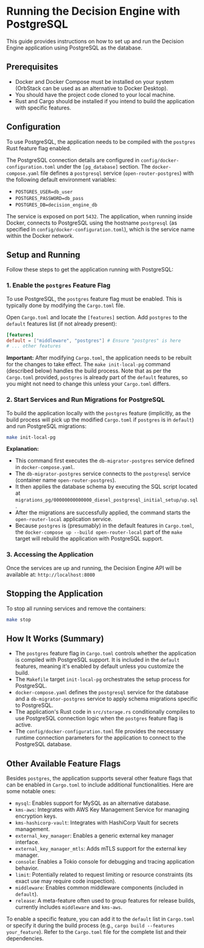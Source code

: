 # Running the Decision Engine with PostgreSQL

This guide provides instructions on how to set up and run the Decision Engine application using PostgreSQL as the database.

## Prerequisites

*   Docker and Docker Compose must be installed on your system (OrbStack can be used as an alternative to Docker Desktop).
*   You should have the project code cloned to your local machine.
*   Rust and Cargo should be installed if you intend to build the application with specific features.

## Configuration

To use PostgreSQL, the application needs to be compiled with the `postgres` Rust feature flag enabled.

The PostgreSQL connection details are configured in `config/docker-configuration.toml` under the `[pg_database]` section. The `docker-compose.yaml` file defines a `postgresql` service (`open-router-postgres`) with the following default environment variables:
*   `POSTGRES_USER=db_user`
*   `POSTGRES_PASSWORD=db_pass`
*   `POSTGRES_DB=decision_engine_db`

The service is exposed on port `5432`. The application, when running inside Docker, connects to PostgreSQL using the hostname `postgresql` (as specified in `config/docker-configuration.toml`), which is the service name within the Docker network.

## Setup and Running

Follow these steps to get the application running with PostgreSQL:

### 1. Enable the `postgres` Feature Flag

To use PostgreSQL, the `postgres` feature flag must be enabled. This is typically done by modifying the `Cargo.toml` file.

Open `Cargo.toml` and locate the `[features]` section. Add `postgres` to the `default` features list (if not already present):

```toml
[features]
default = ["middleware", "postgres"] # Ensure "postgres" is here
# ... other features
```

**Important:** After modifying `Cargo.toml`, the application needs to be rebuilt for the changes to take effect. The `make init-local-pg` command (described below) handles the build process. Note that as per the `Cargo.toml` provided, `postgres` is already part of the `default` features, so you might not need to change this unless your `Cargo.toml` differs.

### 2. Start Services and Run Migrations for PostgreSQL

To build the application locally with the `postgres` feature (implicitly, as the build process will pick up the modified `Cargo.toml` if `postgres` is in `default`) and run PostgreSQL migrations:
```bash
make init-local-pg
```

**Explanation:**
*   This command first executes the `db-migrator-postgres` service defined in `docker-compose.yaml`.
*   The `db-migrator-postgres` service connects to the `postgresql` service (container name `open-router-postgres`).
*   It then applies the database schema by executing the SQL script located at `migrations_pg/00000000000000_diesel_postgresql_initial_setup/up.sql`.
*   After the migrations are successfully applied, the command starts the `open-router-local` application service.
*   Because `postgres` is (presumably) in the default features in `Cargo.toml`, the `docker-compose up --build open-router-local` part of the `make` target will rebuild the application with PostgreSQL support.

### 3. Accessing the Application

Once the services are up and running, the Decision Engine API will be available at:
`http://localhost:8080`

## Stopping the Application

To stop all running services and remove the containers:
```bash
make stop
```

## How It Works (Summary)

*   The `postgres` feature flag in `Cargo.toml` controls whether the application is compiled with PostgreSQL support. It is included in the `default` features, meaning it's enabled by default unless you customize the build.
*   The `Makefile` target `init-local-pg` orchestrates the setup process for PostgreSQL.
*   `docker-compose.yaml` defines the `postgresql` service for the database and a `db-migrator-postgres` service to apply schema migrations specific to PostgreSQL.
*   The application's Rust code in `src/storage.rs` conditionally compiles to use PostgreSQL connection logic when the `postgres` feature flag is active.
*   The `config/docker-configuration.toml` file provides the necessary runtime connection parameters for the application to connect to the PostgreSQL database.

## Other Available Feature Flags

Besides `postgres`, the application supports several other feature flags that can be enabled in `Cargo.toml` to include additional functionalities. Here are some notable ones:

*   `mysql`: Enables support for MySQL as an alternative database.
*   `kms-aws`: Integrates with AWS Key Management Service for managing encryption keys.
*   `kms-hashicorp-vault`: Integrates with HashiCorp Vault for secrets management.
*   `external_key_manager`: Enables a generic external key manager interface.
*   `external_key_manager_mtls`: Adds mTLS support for the external key manager.
*   `console`: Enables a Tokio console for debugging and tracing application behavior.
*   `limit`: Potentially related to request limiting or resource constraints (its exact use may require code inspection).
*   `middleware`: Enables common middleware components (included in `default`).
*   `release`: A meta-feature often used to group features for release builds, currently includes `middleware` and `kms-aws`.

To enable a specific feature, you can add it to the `default` list in `Cargo.toml` or specify it during the build process (e.g., `cargo build --features your_feature`). Refer to the `Cargo.toml` file for the complete list and their dependencies.
